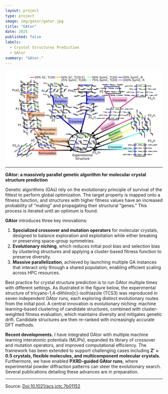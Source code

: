 ```yaml
---
layout: project
type: project
image: img/gator/gator.jpg
title: "GAtor"
date: 2025
published: false
labels:
  - Crystal Structures Prediction
  - GAtor
summary: "GAtor."
---
```


<img class="img-fluid" src="../img/gator/gator.jpg">

---

**GAtor: a massively parallel genetic algorithm for molecular crystal structure prediction**

Genetic algorithms (GAs) rely on the evolutionary principle of survival of the fittest to perform global optimization. The target property is mapped onto a fitness function, and structures with higher fitness values have an increased probability of “mating” and propagating their structural “genes.” This process is iterated until an optimum is found.

**GAtor** introduces three key innovations:

1. **Specialized crossover and mutation operators** for molecular crystals, designed to balance exploration and exploitation while either breaking or preserving space-group symmetries.
2. **Evolutionary niching**, which reduces initial pool bias and selection bias by clustering structures and applying a cluster-based fitness function to preserve diversity.
3. **Massive parallelization**, achieved by launching multiple GA instances that interact only through a shared population, enabling efficient scaling across HPC resources.

Best practice for crystal structure prediction is to run GAtor multiple times with different settings. As illustrated in the figure below, the experimental structure of tricyano-1,4-dithiino\[c]-isothiazole (TCS3) was reproduced in seven independent GAtor runs, each exploring distinct evolutionary routes from the initial pool. A central innovation is evolutionary niching: machine learning–based clustering of candidate structures, combined with cluster-weighted fitness evaluation, which maintains diversity and mitigates genetic drift. Candidate structures are then re-ranked with increasingly accurate DFT methods.

**Recent developments.** I have integrated GAtor with multiple machine learning interatomic potentials (MLIPs), expanded its library of crossover and mutation operators, and improved computational efficiency. The framework has been extended to support challenging cases including **Z′ = 0.5 crystals, flexible molecules, and multicomponent molecular crystals.** Furthermore, we have enabled **PXRD-guided GAtor runs**, where experimental powder diffraction patterns can steer the evolutionary search. Several publications detailing these advances are in preparation.

---

Source: <a href="https://pubs.acs.org/doi/full/10.1021/acs.jctc.7b01152"><i class="paper icon "></i>Doi:10.1021/acs.jctc.7b01152</a>
